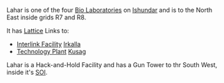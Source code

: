 Lahar is one of the four [Bio Laboratories](../locations/Bio_Laboratory.md)
on [Ishundar](locations/Ishundar.md) and is to the North East inside grids
R7 and R8.

It has [Lattice](../terminology/Lattice.md) Links to:

- [Interlink Facility](terminology/Interlink.md)
  [Irkalla](facilities/Irkalla.md)
- [Technology Plant](../locations/Technology_Plant.md)
  [Kusag](facilities/Kusag.md)

Lahar is a Hack-and-Hold Facility and has a Gun Tower to thr South West,
inside it's [SOI](../locations/Sphere_of_Influence.md).

<!--[Category:Facilities](Category:Facilities.md)-->
